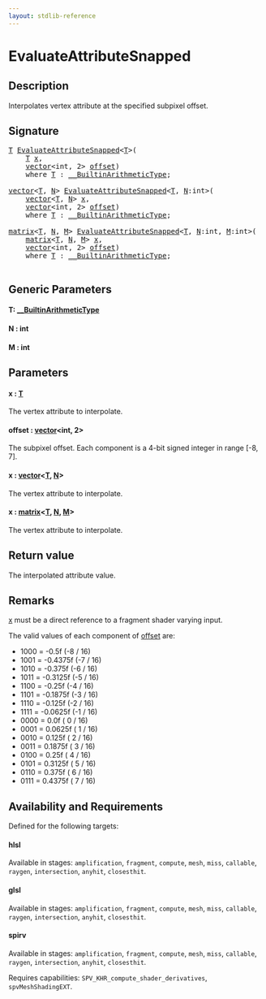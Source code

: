 ```yaml
---
layout: stdlib-reference
---
```


# EvaluateAttributeSnapped

## Description

Interpolates vertex attribute at the specified subpixel offset.



## Signature 

<pre>
<a href="evaluateattributesnapped-08h.md#typeparam-T" class="code_type">T</a> <a href="evaluateattributesnapped-08h.md">EvaluateAttributeSnapped</a>&lt;<a href="evaluateattributesnapped-08h.md#typeparam-T" class="code_type">T</a>&gt;(
    <a href="evaluateattributesnapped-08h.md#typeparam-T" class="code_type">T</a> <a href="evaluateattributesnapped-08h.md#decl-x" class="code_param">x</a>,
    <a href="../types/vector/index.md" class="code_type">vector</a>&lt;<span class="code_keyword">int</span>, 2&gt; <a href="evaluateattributesnapped-08h.md#decl-offset" class="code_param">offset</a>)
    <span class='code_keyword'>where</span> <a href="evaluateattributesnapped-08h.md#typeparam-T" class="code_type">T</a> : <a href="../interfaces/0_builtinarithmetictype-029j/index.md" class="code_type">__BuiltinArithmeticType</a>;

<a href="../types/vector/index.md" class="code_type">vector</a>&lt;<a href="evaluateattributesnapped-08h.md#typeparam-T" class="code_type">T</a>, <a href="evaluateattributesnapped-08h.md#decl-N" class="code_var">N</a>&gt; <a href="evaluateattributesnapped-08h.md">EvaluateAttributeSnapped</a>&lt;<a href="evaluateattributesnapped-08h.md#typeparam-T" class="code_type">T</a>, <a href="evaluateattributesnapped-08h.md#decl-N" class="code_var">N</a>:<span class="code_keyword">int</span>&gt;(
    <a href="../types/vector/index.md" class="code_type">vector</a>&lt;<a href="evaluateattributesnapped-08h.md#typeparam-T" class="code_type">T</a>, <a href="evaluateattributesnapped-08h.md#decl-N" class="code_var">N</a>&gt; <a href="evaluateattributesnapped-08h.md#decl-x" class="code_param">x</a>,
    <a href="../types/vector/index.md" class="code_type">vector</a>&lt;<span class="code_keyword">int</span>, 2&gt; <a href="evaluateattributesnapped-08h.md#decl-offset" class="code_param">offset</a>)
    <span class='code_keyword'>where</span> <a href="evaluateattributesnapped-08h.md#typeparam-T" class="code_type">T</a> : <a href="../interfaces/0_builtinarithmetictype-029j/index.md" class="code_type">__BuiltinArithmeticType</a>;

<a href="../types/matrix/index.md" class="code_type">matrix</a>&lt;<a href="evaluateattributesnapped-08h.md#typeparam-T" class="code_type">T</a>, <a href="evaluateattributesnapped-08h.md#decl-N" class="code_var">N</a>, <a href="evaluateattributesnapped-08h.md#decl-M" class="code_var">M</a>&gt; <a href="evaluateattributesnapped-08h.md">EvaluateAttributeSnapped</a>&lt;<a href="evaluateattributesnapped-08h.md#typeparam-T" class="code_type">T</a>, <a href="evaluateattributesnapped-08h.md#decl-N" class="code_var">N</a>:<span class="code_keyword">int</span>, <a href="evaluateattributesnapped-08h.md#decl-M" class="code_var">M</a>:<span class="code_keyword">int</span>&gt;(
    <a href="../types/matrix/index.md" class="code_type">matrix</a>&lt;<a href="evaluateattributesnapped-08h.md#typeparam-T" class="code_type">T</a>, <a href="evaluateattributesnapped-08h.md#decl-N" class="code_var">N</a>, <a href="evaluateattributesnapped-08h.md#decl-M" class="code_var">M</a>&gt; <a href="evaluateattributesnapped-08h.md#decl-x" class="code_param">x</a>,
    <a href="../types/vector/index.md" class="code_type">vector</a>&lt;<span class="code_keyword">int</span>, 2&gt; <a href="evaluateattributesnapped-08h.md#decl-offset" class="code_param">offset</a>)
    <span class='code_keyword'>where</span> <a href="evaluateattributesnapped-08h.md#typeparam-T" class="code_type">T</a> : <a href="../interfaces/0_builtinarithmetictype-029j/index.md" class="code_type">__BuiltinArithmeticType</a>;

</pre>

## Generic Parameters

####  <a id="typeparam-T"></a>T: [\_\_BuiltinArithmeticType](../interfaces/0_builtinarithmetictype-029j/index.md)
####  <a id="decl-N"></a>N  : int
####  <a id="decl-M"></a>M  : int

## Parameters

####  <a id="decl-x"></a>x  : [T](evaluateattributesnapped-08h.md#typeparam-T)
The vertex attribute to interpolate.

####  <a id="decl-offset"></a>offset  : [vector](../types/vector/index.md)\<int, 2\>
The subpixel offset. Each component is a 4-bit signed integer in range [-8, 7].

####  <a id="decl-x"></a>x  : [vector](../types/vector/index.md)\<[T](../types/vector/index.md#typeparam-T), [N](../types/vector/index.md#decl-N)\>
The vertex attribute to interpolate.

####  <a id="decl-x"></a>x  : [matrix](../types/matrix/index.md)\<[T](../types/matrix/t-0.md), [N](../types/matrix/index.md#decl-N), [M](../types/matrix/index.md#decl-M)\>
The vertex attribute to interpolate.


## Return value
The interpolated attribute value.

## Remarks
<span class='code'><a href="evaluateattributesnapped-08h.md#decl-x" class="code_param">x</a></span> must be a direct reference to a fragment shader varying input.

The valid values of each component of <span class='code'><a href="evaluateattributesnapped-08h.md#decl-offset" class="code_param">offset</a></span> are:

- 1000 = -0.5f (-8 / 16)
- 1001 = -0.4375f (-7 / 16)
- 1010 = -0.375f (-6 / 16)
- 1011 = -0.3125f (-5 / 16)
- 1100 = -0.25f (-4 / 16)
- 1101 = -0.1875f (-3 / 16)
- 1110 = -0.125f (-2 / 16)
- 1111 = -0.0625f (-1 / 16)
- 0000 = 0.0f ( 0 / 16)
- 0001 = 0.0625f ( 1 / 16)
- 0010 = 0.125f ( 2 / 16)
- 0011 = 0.1875f ( 3 / 16)
- 0100 = 0.25f ( 4 / 16)
- 0101 = 0.3125f ( 5 / 16)
- 0110 = 0.375f ( 6 / 16)
- 0111 = 0.4375f ( 7 / 16)


## Availability and Requirements

Defined for the following targets:

#### hlsl
Available in stages: `amplification`, `fragment`, `compute`, `mesh`, `miss`, `callable`, `raygen`, `intersection`, `anyhit`, `closesthit`.

#### glsl
Available in stages: `amplification`, `fragment`, `compute`, `mesh`, `miss`, `callable`, `raygen`, `intersection`, `anyhit`, `closesthit`.

#### spirv
Available in stages: `amplification`, `fragment`, `compute`, `mesh`, `miss`, `callable`, `raygen`, `intersection`, `anyhit`, `closesthit`.

Requires capabilities: `SPV_KHR_compute_shader_derivatives`, `spvMeshShadingEXT`.



<script>
// Fix .md links to .html when on ReadTheDocs
if (window.location.hostname.includes('readthedocs') || 
    window.location.hostname.includes('rtfd.io')) {
  document.addEventListener('DOMContentLoaded', function() {
    const links = document.querySelectorAll('a');
    links.forEach(link => {
      if (link.getAttribute('href') && link.getAttribute('href').endsWith('.md')) {
        link.href = link.href.replace(/\.md($|#|\?)/, '.html$1');
      }
    });
  });
}
</script>
